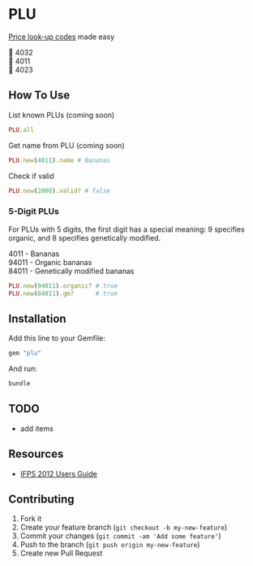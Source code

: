 # PLU

[Price look-up codes](http://en.wikipedia.org/wiki/Price_look-up_code) made easy

:watermelon: 4032  
:banana: 4011  
:grapes: 4023  

## How To Use

List known PLUs (coming soon)

```ruby
PLU.all
```

Get name from PLU (coming soon)

```ruby
PLU.new(4011).name # Bananas
```

Check if valid

```ruby
PLU.new(2000).valid? # false
```

### 5-Digit PLUs

For PLUs with 5 digits, the first digit has a special meaning: 9 specifies organic, and 8 specifies genetically modified.

4011 - Bananas  
94011 - Organic bananas  
84011 - Genetically modified bananas  

```ruby
PLU.new(94011).organic? # true
PLU.new(84011).gm?      # true
```

## Installation

Add this line to your Gemfile:

```ruby
gem "plu"
```

And run:

```sh
bundle
```

## TODO

- add items

## Resources

- [IFPS 2012 Users Guide](http://www.plucodes.com/docs/Users_Guide_July_2012_FINAL.pdf)

## Contributing

1. Fork it
2. Create your feature branch (`git checkout -b my-new-feature`)
3. Commit your changes (`git commit -am 'Add some feature'`)
4. Push to the branch (`git push origin my-new-feature`)
5. Create new Pull Request

